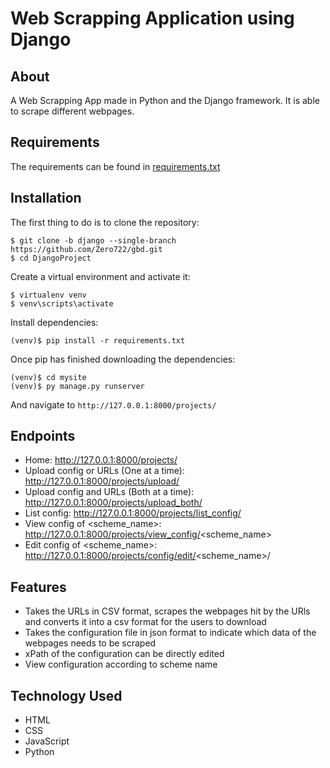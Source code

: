 # Web Scrapping Application using Django


## About
A Web Scrapping App made in Python and the Django framework. It is able to scrape different webpages.


## Requirements
The requirements can be found in [requirements.txt](https://github.com/Zero722/gbd/blob/django/DjangoProject/requirements.txt)


## Installation
The first thing to do is to clone the repository:
```
$ git clone -b django --single-branch https://github.com/Zero722/gbd.git
$ cd DjangoProject
```
Create a virtual environment and activate it:
```
$ virtualenv venv
$ venv\scripts\activate
```
Install dependencies:
```
(venv)$ pip install -r requirements.txt
```
Once pip has finished downloading the dependencies:
```
(venv)$ cd mysite
(venv)$ py manage.py runserver 
```
And navigate to ```http://127.0.0.1:8000/projects/```


## Endpoints
- Home: http://127.0.0.1:8000/projects/
- Upload config or URLs (One at a time):  http://127.0.0.1:8000/projects/upload/
- Upload config and URLs (Both at a time):  http://127.0.0.1:8000/projects/upload_both/
- List config:  http://127.0.0.1:8000/projects/list_config/
- View config of <scheme_name>: http://127.0.0.1:8000/projects/view_config/<scheme_name>
- Edit config of <scheme_name>: http://127.0.0.1:8000/projects/config/edit/<scheme_name>/


## Features
- Takes the URLs in CSV format, scrapes the webpages hit by the URls and converts it into a csv format for the users to download 
- Takes the configuration file in json format to indicate which data of the webpages needs to be scraped
- xPath of the configuration can be directly edited
- View configuration according to scheme name


## Technology Used
- HTML
- CSS
- JavaScript
- Python






